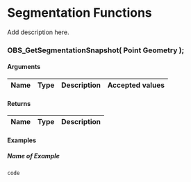# Segmentation Functions

Add description here.

### OBS_GetSegmentationSnapshot( Point Geometry );

#### Arguments

Name | Type | Description | Accepted values
--- | --- | --- | ---



#### Returns

Name | Type | Description
--- | --- | ---


#### Examples

##### Name of Example

```bash
code
```
